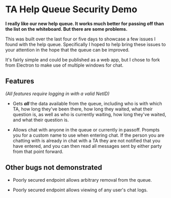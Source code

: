 # TA Help Queue Security Demo

**I really like our new help queue.  It works much better for passing off than the list on the whiteboard.  But there are some problems.**

This was built over the last four or five days to showcase a few issues I found with the help queue.  Specifically I hoped to help bring these issues to your attention in the hope that the queue can be improved.

It's fairly simple and could be published as a web app, but I chose to fork from Electron to make use of multiple windows for chat.

## Features

*(All features require logging in with a valid NetID)*

* Gets ***all*** the data available from the queue, including who is with which TA, how long they've been there, how long they waited, what their question is, as well as who is currently waiting, how long they've waited, and what their question is.

* Allows chat with anyone in the queue or currently in passoff.  Prompts you for a custom name to use when entering chat.  If the person you are chatting with is already in chat with a TA they are not notified that you have entered, and you can then read all messages sent by either party from that point forward.

## Other bugs not demonstrated

* Poorly secured endpoint allows arbitrary removal from the queue.

* Poorly secured endpoint allows viewing of any user's chat logs.
